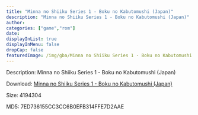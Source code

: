 ```yaml
---
title: "Minna no Shiiku Series 1 - Boku no Kabutomushi (Japan)"
description: "Minna no Shiiku Series 1 - Boku no Kabutomushi (Japan)"
author: 
categories: ["game","rom"]
date: 
displayInList: true
displayInMenu: false
dropCap: false
featuredImage: /img/gba/Minna no Shiiku Series 1 - Boku no Kabutomushi [Japan].jpg
---
```


Description: Minna no Shiiku Series 1 - Boku no Kabutomushi (Japan)

Download: <a style="text-decoration:underline;" href="https://mega.nz/#!eDZGBSDS!pjXyW67PqVE95LZEsjwpYioarCt0taai2G-pMiHhMMs" target = "_blank" rel = "nofollow" > Minna no Shiiku Series 1 - Boku no Kabutomushi (Japan)</a>

Size: 4194304

MD5: 7ED736155CC3CC6B0EFB314FFE7D2AAE


